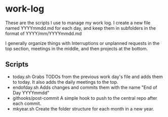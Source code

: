 # work-log
These are the scripts I use to manage my work log. I create a new file named YYYYmmdd.md for each day, and keep them in subfolders in the format of YYYY/mm/YYYYmmdd.md

I generally organize things with Interruptions or unplanned requests in the top section, meetings in the middle, and then projects at the bottom.

## Scripts
* today.sh
 Grabs TODOs from the previous work day's file and adds them to today. It also adds the daily meetings to the top.
* endofday.sh
 Adds changes and commits them with the name "End of Day YYYYmmdd"
* githooks/post-commit
 A simple hook to push to the central repo after each commit.
* mkyear.sh
 Create the folder structure for each month in a new year.
